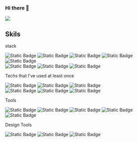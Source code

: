 ### Hi there 👋

<img src="https://capsule-render.vercel.app/api?type=waving&height=200&text=Mihye&fontAlign=74&fontAlignY=40&color=gradient" />

## Skils

stack  

<img style="display:inline-block;" alt="Static Badge" src="https://img.shields.io/badge/HTML5-E34F26?logo=HTML5&logoColor=white"> <img alt="Static Badge" src="https://img.shields.io/badge/Vue.js-4FC08D?logo=Vue.js&logoColor=white"> <img style="display:inline-block;" alt="Static Badge" src="https://img.shields.io/badge/CSS3-1572B6?logo=CSS3&logoColor=white"> <img style="display:inline-block;"  alt="Static Badge" src="https://img.shields.io/badge/JAVASCRIPT-F7DF1E?logo=JAVASCRIPT&logoColor=white"> <img style="display:inline-block;" alt="Static Badge" src="https://img.shields.io/badge/TYPESCRIPT-3178C6?logo=TYPESCRIPT&logoColor=white"><br /> <img style="display:inline-block;" alt="Static Badge" src="https://img.shields.io/badge/React-61DAFB?logo=React&logoColor=white"> <img style="display:inline-block;" alt="Static Badge" src="https://img.shields.io/badge/React%20Router-CA4245?logo=React%20Router&logoColor=white"> <img style="display:inline-block;" alt="Static Badge" src="https://img.shields.io/badge/Redux-764ABC?logo=Redux&logoColor=white">


Techs that I've used at least once <br/>

<img style="display:inline-block;" alt="Static Badge" src="https://img.shields.io/badge/AXIOS-764ABC?logoColor=white"> <img style="display:inline-block;" alt="Static Badge" src="https://img.shields.io/badge/Styled%20Components-DB7093?logo=Styled%20Components&logoColor=white"> <img style="display:inline-block;" alt="Static Badge" src="https://img.shields.io/badge/Sass-CC6699?logo=Sass&logoColor=white"><br /> <img style="display:inline-block;" alt="Static Badge" src="https://img.shields.io/badge/FireBase-FFCA28?logo=FireBase&logoColor=white"> <img style="display:inline-block;" alt="Static Badge" src="https://img.shields.io/badge/Amazon%20AWS-232F3E?logo=Amazon%20AWS&logoColor=white"> <img style="display:inline-block;" alt="Static Badge" src="https://img.shields.io/badge/Mongoose-F04D35?logo=Mongoose&logoColor=white">
 
Tools 

<img style="display:inline-block;" alt="Static Badge" src="https://img.shields.io/badge/Git-F05032?logo=Git&logoColor=white"> <img style="display:inline-block;" alt="Static Badge" src="https://img.shields.io/badge/GitHub-181717?logo=GitHub&logoColor=white"> <img style="display:inline-block;" alt="Static Badge" src="https://img.shields.io/badge/GitLab-FC6D26?logo=GitLab&logoColor=white"> <img style="display:inline-block;" alt="Static Badge" src="https://img.shields.io/badge/Jira-0052CC?logo=Jira&logoColor=white"> <img style="display:inline-block;" alt="Static Badge" src="https://img.shields.io/badge/Confluence-172B4D?logo=Confluence&logoColor=white">

Design Tools 

<img style="display:inline-block;" alt="Static Badge" src="https://img.shields.io/badge/Adobe%20PhotoShop-31A8FF?logo=Adobe%20PhotoShop&logoColor=white"> <img style="display:inline-block;" alt="Static Badge" src="https://img.shields.io/badge/Adobe%20Illustrator-FF9A00?logo=Adobe%20Illustrator&logoColor=white"> <img style="display:inline-block;" alt="Static Badge" src="https://img.shields.io/badge/Figma-F24E1E?logo=Figma&logoColor=white">
